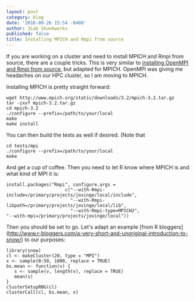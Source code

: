 ```yaml
---
layout: post
category: blog
date: '2016-09-26 15:54 -0400'
author: JLab Skunkworks
published: false
title: Installing MPICH and Rmpi from source
---
```


If you are working on a cluster and need to install MPICH and Rmpi from source, there are a couple tricks. This is very similar to [installing OpenMPI and Rmpi from source](http://jovingelabsoftware.github.io/blog/2016/02/15/installing-openmpi-and-rmpi-from-source/), but adapted for MPICH.  OpenMPI was giving me headaches on our HPC cluster, so I am moving to MPICH.

Installing MPICH is pretty straight forward:

```
wget http://www.mpich.org/static/downloads/3.2/mpich-3.2.tar.gz
tar -zxvf mpich-3.2.tar.gz
cd mpich-3.2
./configure --prefix=/path/to/your/local
make
make install
```

You can then build the tests as well if desired.  (Note that

```
cd tests/mpi
./configure --prefix=/path/to/your/local
make

```
And get a cup of coffee.  Then you need to let R know where MPICH is and what kind of MPI it is:

```
install.packages("Rmpi", configure.args = 
					  c("--with-Rmpi-include=/primary/projects/jovinge/local/include",
					    "--with-Rmpi-libpath=/primary/projects/jovinge/local/lib",
					    "--with-Rmpi-type=MPICH2",                                                                 "--with-mpi=/primary/projects/jovinge/local"))
```

Then you should be set to go.  Let's adapt an example [from R bloggers]
(http://www.r-bloggers.com/a-very-short-and-unoriginal-introduction-to-snow/) to our purposes:

```
library(snow)
cl <- makeCluster(20, type = "MPI")
x <- sample(0:50, 1000, replace = TRUE)
bs.mean <- function(v) {
   s <- sample(v, length(v), replace = TRUE)
   mean(s)
}
clusterSetupRNG(cl)
clusterCall(cl, bs.mean, x)
```

